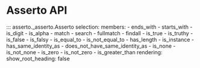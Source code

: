 # Asserto API

::: asserto._asserto.Asserto
    selection:
      members:
        - ends_with
        - starts_with
        - is_digit
        - is_alpha
        - match
        - search
        - fullmatch
        - findall
        - is_true
        - is_truthy
        - is_false
        - is_falsy
        - is_equal_to
        - is_not_equal_to
        - has_length
        - is_instance
        - has_same_identity_as
        - does_not_have_same_identity_as
        - is_none
        - is_not_none
        - is_zero
        - is_not_zero
        - is_greater_than
    rendering:
        show_root_heading: false
